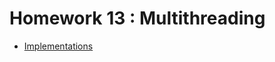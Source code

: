 # Homework 13 : Multithreading
- [Implementations]([https://github.com/ram333n/IntelliStart_homework/tree/develop/homework_10_collections/src/main/java/org/example](https://github.com/ram333n/IntelliStart_homework/tree/develop/homework_13_multithreading/src/main/java/org/example))
